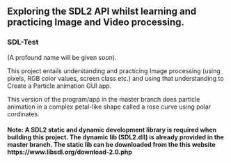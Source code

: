 <h2>Exploring the SDL2 API whilst learning and practicing Image and Video processing.</h2>

<h3>SDL-Test</h3> (A profound name will be given soon).

This project entails understanding and practicing Image processing (using pixels, RGB color values, screen class etc.) and using that understanding to Create a Particle animation GUI app.

This version of the program/app in the master branch does particle animation in a complex petal-like shape called a rose curve using polar cordinates.

<h4>Note: A SDL2 static and dynamic development library is required when building this project. The dynamic lib (SDL2.dll) is already provided in the master branch. The static lib can be downloaded from the this website https://www.libsdl.org/download-2.0.php </h4>
